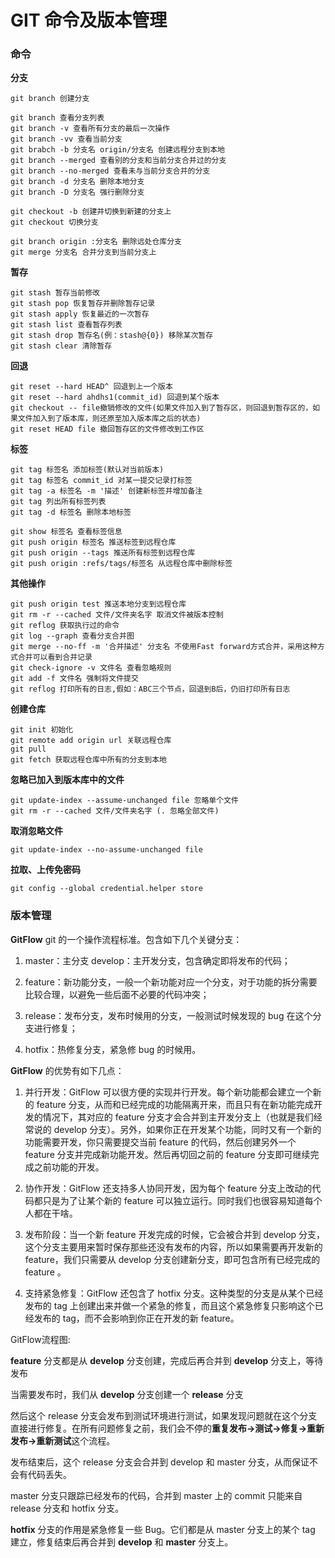 # GIT 命令及版本管理

### 命令

**分支**

```
git branch 创建分支

git branch 查看分支列表
git branch -v 查看所有分支的最后一次操作
git branch -vv 查看当前分支
git brabch -b 分支名 origin/分支名 创建远程分支到本地
git branch --merged 查看别的分支和当前分支合并过的分支
git branch --no-merged 查看未与当前分支合并的分支
git branch -d 分支名 删除本地分支
git branch -D 分支名 强行删除分支

git checkout -b 创建并切换到新建的分支上
git checkout 切换分支

git branch origin :分支名 删除远处仓库分支
git merge 分支名 合并分支到当前分支上

```

**暂存**

```
git stash 暂存当前修改
git stash pop 恢复暂存并删除暂存记录
git stash apply 恢复最近的一次暂存
git stash list 查看暂存列表
git stash drop 暂存名(例：stash@{0}) 移除某次暂存
git stash clear 清除暂存

```

**回退**

```
git reset --hard HEAD^ 回退到上一个版本
git reset --hard ahdhs1(commit_id) 回退到某个版本
git checkout -- file撤销修改的文件(如果文件加入到了暂存区，则回退到暂存区的，如果文件加入到了版本库，则还原至加入版本库之后的状态)
git reset HEAD file 撤回暂存区的文件修改到工作区

```

**标签**

```
git tag 标签名 添加标签(默认对当前版本)
git tag 标签名 commit_id 对某一提交记录打标签
git tag -a 标签名 -m '描述' 创建新标签并增加备注
git tag 列出所有标签列表
git tag -d 标签名 删除本地标签

git show 标签名 查看标签信息
git push origin 标签名 推送标签到远程仓库
git push origin --tags 推送所有标签到远程仓库
git push origin :refs/tags/标签名 从远程仓库中删除标签

```

**其他操作**

```
git push origin test 推送本地分支到远程仓库
git rm -r --cached 文件/文件夹名字 取消文件被版本控制
git reflog 获取执行过的命令
git log --graph 查看分支合并图
git merge --no-ff -m '合并描述' 分支名 不使用Fast forward方式合并，采用这种方式合并可以看到合并记录
git check-ignore -v 文件名 查看忽略规则
git add -f 文件名 强制将文件提交
git reflog 打印所有的日志,假如：ABC三个节点，回退到B后，仍旧打印所有日志
```

**创建仓库**

```
git init 初始化
git remote add origin url 关联远程仓库
git pull
git fetch 获取远程仓库中所有的分支到本地
```

**忽略已加入到版本库中的文件**

```
git update-index --assume-unchanged file 忽略单个文件
git rm -r --cached 文件/文件夹名字 (. 忽略全部文件)
```

**取消忽略文件**

```
git update-index --no-assume-unchanged file
```

**拉取、上传免密码**

```
git config --global credential.helper store
```

### 版本管理

**GitFlow** git 的一个操作流程标准。包含如下几个关键分支：

1. master：主分支 develop：主开发分支，包含确定即将发布的代码；

2. feature：新功能分支，一般一个新功能对应一个分支，对于功能的拆分需要比较合理，以避免一些后面不必要的代码冲突；

3. release：发布分支，发布时候用的分支，一般测试时候发现的 bug 在这个分支进行修复；

4. hotfix：热修复分支，紧急修 bug 的时候用。

**GitFlow** 的优势有如下几点：

1. 并行开发：GitFlow 可以很方便的实现并行开发。每个新功能都会建立一个新的 feature 分支，从而和已经完成的功能隔离开来，而且只有在新功能完成开发的情况下，其对应的 feature 分支才会合并到主开发分支上（也就是我们经常说的 develop 分支）。另外，如果你正在开发某个功能，同时又有一个新的功能需要开发，你只需要提交当前 feature 的代码，然后创建另外一个 feature 分支并完成新功能开发。然后再切回之前的 feature 分支即可继续完成之前功能的开发。

2. 协作开发：GitFlow 还支持多人协同开发，因为每个 feature 分支上改动的代码都只是为了让某个新的 feature 可以独立运行。同时我们也很容易知道每个人都在干啥。

3. 发布阶段：当一个新 feature 开发完成的时候，它会被合并到 develop 分支，这个分支主要用来暂时保存那些还没有发布的内容，所以如果需要再开发新的 feature，我们只需要从 develop 分支创建新分支，即可包含所有已经完成的 feature 。

4. 支持紧急修复：GitFlow 还包含了 hotfix 分支。这种类型的分支是从某个已经发布的 tag 上创建出来并做一个紧急的修复，而且这个紧急修复只影响这个已经发布的 tag，而不会影响到你正在开发的新 feature。

GitFlow流程图:

<!-- ![gitflow](../images/javascript/git-gitflow-1.png) -->

**feature** 分支都是从 **develop** 分支创建，完成后再合并到 **develop** 分支上，等待发布

<!-- ![gitflow](../images/javascript/git-gitflow-2.png) -->

当需要发布时，我们从 **develop** 分支创建一个 **release** 分支

然后这个 release 分支会发布到测试环境进行测试，如果发现问题就在这个分支直接进行修复。在所有问题修复之前，我们会不停的**重复发布->测试->修复->重新发布->重新测试**这个流程。

<!-- ![gitflow](../images/javascript/git-gitflow-3.png) -->

发布结束后，这个 release 分支会合并到 develop 和 master 分支，从而保证不会有代码丢失。

<!-- ![gitflow](../images/javascript/git-gitflow-4.png) -->

master 分支只跟踪已经发布的代码，合并到 master 上的 commit 只能来自 release 分支和 hotfix 分支。

**hotfix** 分支的作用是紧急修复一些 Bug。它们都是从 master 分支上的某个 tag 建立，修复结束后再合并到 **develop** 和 **master** 分支上。

<!-- ![gitflow](../images/javascript/git-gitflow-5.png) -->
